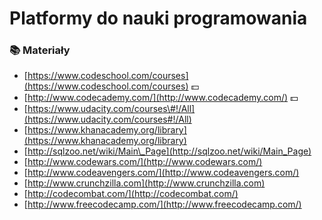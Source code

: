 # Platformy do nauki programowania

### 📚 Materiały

* [https://www.codeschool.com/courses](https://www.codeschool.com/courses) 💵
* [http://www.codecademy.com/](http://www.codecademy.com/) 💵
* [https://www.udacity.com/courses\#!/All](https://www.udacity.com/courses#!/All)
* [https://www.khanacademy.org/library](https://www.khanacademy.org/library)
* [http://sqlzoo.net/wiki/Main\_Page](http://sqlzoo.net/wiki/Main_Page)
* [http://www.codewars.com/](http://www.codewars.com/)
* [http://www.codeavengers.com/](http://www.codeavengers.com/)
* [http://www.crunchzilla.com](http://www.crunchzilla.com)
* [http://codecombat.com/](http://codecombat.com/)
* [http://www.freecodecamp.com/](http://www.freecodecamp.com/)

